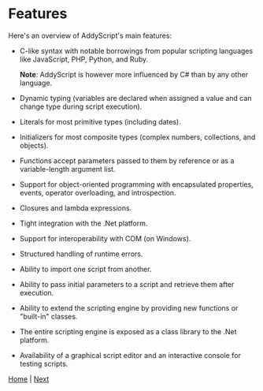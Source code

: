 # Features

Here's an overview of AddyScript's main features:

* C-like syntax with notable borrowings from popular scripting languages ​​like JavaScript, PHP, Python, and Ruby.

    **Note**: AddyScript is however more influenced by C# than by any other language.

* Dynamic typing (variables are declared when assigned a value and can change type during script execution).
* Literals for most primitive types (including dates).
* Initializers for most composite types (complex numbers, collections, and objects).
* Functions accept parameters passed to them by reference or as a variable-length argument list.
* Support for object-oriented programming with encapsulated properties, events, operator overloading, and introspection.
* Closures and lambda expressions.
* Tight integration with the .Net platform.
* Support for interoperability with COM (on Windows).
* Structured handling of runtime errors.
* Ability to import one script from another.
* Ability to pass initial parameters to a script and retrieve them after execution.
* Ability to extend the scripting engine by providing new functions or "built-in" classes.
* The entire scripting engine is exposed as a class library to the .Net platform.
* Availability of a graphical script editor and an interactive console for testing scripts.

[Home](README.md) | [Next](interpret.md)